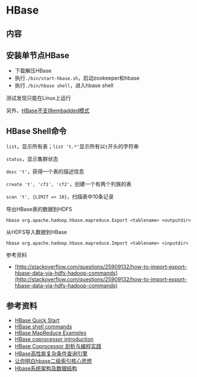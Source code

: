 # HBase

## 内容

## 安装单节点HBase

- 下载解压HBase
- 执行`./bin/start-hbase.sh`，启动zookeeper和hbase
- 执行`./bin/hbase shell`，进入hbase shell

测试发现只能在Linux上运行

另外，[HBase不支持embadded模式](https://issues.apache.org/jira/browse/HBASE-8016)

## HBase Shell命令

`list`，显示所有表；`list 't.*'`显示所有以`t`开头的字符串

`status`，显示集群状态

`desc 't'`，获得一个表的描述信息

`create 't', 'cf1', 'cf2'`，创建一个有两个列族的表

`scan 't', {LIMIT => 10}`，扫描表中10条记录

导出HBase表的数据到HDFS

```
hbase org.apache.hadoop.hbase.mapreduce.Export <tablename> <outputdir>
```

从HDFS导入数据到HBase

```
hbase org.apache.hadoop.hbase.mapreduce.Import <tablename> <inputdir>
```

参考资料

- [http://stackoverflow.com/questions/25909132/how-to-import-export-hbase-data-via-hdfs-hadoop-commands](http://stackoverflow.com/questions/25909132/how-to-import-export-hbase-data-via-hdfs-hadoop-commands)

## 参考资料

- [HBase Quick Start](http://hbase.apache.org/0.94/book/quickstart.html)
- [HBase shell commands](https://learnhbase.wordpress.com/2013/03/02/hbase-shell-commands/)
- [HBase MapReduce Examples](http://hbase.apache.org/0.94/book/mapreduce.example.html)
- [HBase coprocessor introduction](https://blogs.apache.org/hbase/entry/coprocessor_introduction)
- [HBase Coprocessor 剖析与编程实践](http://www.cnblogs.com/ventlam/archive/2012/10/30/2747024.html)
- [HBase高性能复杂条件查询引擎](http://www.infoq.com/cn/articles/hbase-second-index-engine)
- [让你明白hbase二级索引核心思想](http://www.aboutyun.com/thread-8819-1-1.html)
- [Hbase系统架构及数据结构](http://www.uml.org.cn/zjjs/201211132.asp)